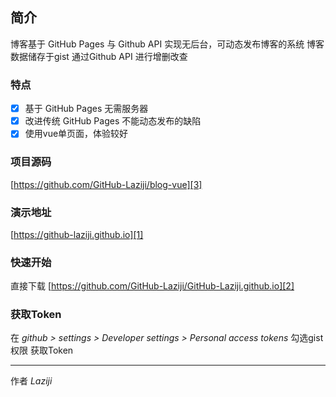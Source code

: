 ## 简介

博客基于 GitHub Pages 与 Github API 实现无后台，可动态发布博客的系统
博客数据储存于gist 通过Github API 进行增删改查

### 特点

- [x] 基于 GitHub Pages 无需服务器
- [x] 改进传统 GitHub Pages 不能动态发布的缺陷
- [x] 使用vue单页面，体验较好

### 项目源码
[https://github.com/GitHub-Laziji/blog-vue][3]

### 演示地址
[https://github-laziji.github.io][1]

### 快速开始
直接下载 [https://github.com/GitHub-Laziji/GitHub-Laziji.github.io][2]

### 获取Token

在 *github > settings > Developer settings > Personal access tokens*  勾选gist权限 获取Token


------


作者 *Laziji*



  [1]: https://github-laziji.github.io
  [2]: https://github.com/GitHub-Laziji/GitHub-Laziji.github.io
  [3]: https://github.com/GitHub-Laziji/blog-vue
